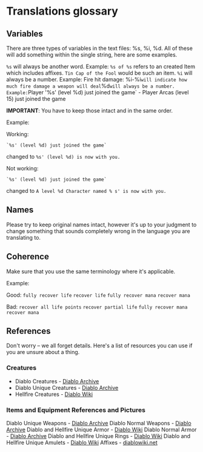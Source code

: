 # Translations glossary

## Variables

There are three types of variables in the text files: %s, %i, %d. All of these will add something within the single string, here are some examples. 

`%s` will always be another word. Example: `%s of %s` refers to an created Item which includes affixes. `Tin Cap of the Fool` would be such an item.
`%i` will always be a number. Example: Fire hit damage: %i-%i` will indicate how much fire damage a weapon will deal
`%d` will always be a number. Example: `Player '%s' (level %d) just joined the game` - Player Arcas (level 15) just joined the game

**IMPORTANT**: You have to keep those intact and in the same order. 

Example: 

Working:

	`%s' (level %d) just joined the game`
changed to
	`%s' (level %d) is now with you.`

Not working:

	`%s' (level %d) just joined the game`
changed to
	`A level %d Character named % s' is now with you.`
	
## Names

Please try to keep original names intact, however it's up to your judgment to change something that sounds completely wrong in the language you are translating to.

## Coherence

Make sure that you use the same terminology where it's applicable. 

Example:

Good:
	`fully recover life`
	`recover life`
	`fully recover mana`
	`recover mana`

Bad:
	`recover all life points`
	`recover partial life`
	`fully recover mana`
	`recover mana`

## References

Don't worry – we all forget details. Here's a list of resources you can use if you are unsure about a thing.

### Creatures
* Diablo Creatures - [Diablo Archive](https://diablo-archive.fandom.com/wiki/Monsters_(Diablo_I))
* Diablo Unique Creatures - [Diablo Archive](https://diablo-archive.fandom.com/wiki/Category:Diablo_I_Unique_Monsters)
* Hellfire Creatures - [Diablo Wiki](https://diablo.fandom.com/wiki/Hellfire_Bestiary)


### Items and Equipment References and Pictures
Diablo Unique Weapons - [Diablo Archive](https://diablo-archive.fandom.com/wiki/Unique_Weapons_(Diablo_I))
Diablo Normal Weapons - [Diablo Archive](https://diablo-archive.fandom.com/wiki/Normal_Weapons_(Diablo_I))
Diablo and Hellfire Unique Armor - [Diablo Wiki](https://diablo.fandom.com/wiki/List_of_Unique_Body_Armor_(Diablo_I))
Diablo Normal Armor - [Diablo Archive](https://diablo-archive.fandom.com/wiki/Normal_Armor_(Diablo_I))
Diablo and Hellfire Unique Rings - [Diablo Wiki](https://diablo.fandom.com/wiki/List_of_Unique_Rings_(Diablo_I))
Diablo and Hellfire Unique Amulets - [Diablo Wiki](https://diablo.fandom.com/wiki/List_of_Unique_Amulets_(Diablo_I))
Affixes - [diablowiki.net](https://diablo2.diablowiki.net/D1_Modifiers)